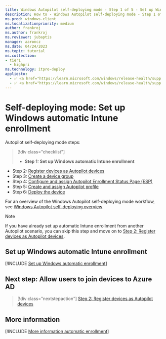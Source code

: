 ```yaml
---
title: Windows Autopilot self-deploying mode - Step 1 of 5 - Set up Windows automatic Intune enrollment
description: How to - Windows Autopilot self-deploying mode - Step 1 of 5 - Set up Windows automatic Intune enrollment.
ms.prod: windows-client
ms.localizationpriority: medium
author: frankroj
ms.author: frankroj
ms.reviewer: jubaptis
manager: aaroncz
ms.date: 04/24/2023
ms.topic: tutorial
ms.collection: 
- tier1
  - highpri
ms.technology: itpro-deploy
appliesto:
  - ✅ <a href="https://learn.microsoft.com/windows/release-health/supported-versions-windows-client" target="_blank">Windows 11</a>
  - ✅ <a href="https://learn.microsoft.com/windows/release-health/supported-versions-windows-client" target="_blank">Windows 10</a>
---
```


# Self-deploying mode: Set up Windows automatic Intune enrollment

Autopilot self-deploying mode steps:
> [!div class="checklist"]
> - **Step 1: Set up Windows automatic Intune enrollment**
- Step 2: [Register devices as Autopilot devices](self-deploying-register-device.md)
- Step 3: [Create a device group](self-deploying-device-group.md)
- Step 4: [Configure and assign Autopilot Enrollment Status Page (ESP)](self-deploying-esp.md)
- Step 5: [Create and assign Autopilot profile](self-deploying-autopilot-profile.md)
- Step 6: [Deploy the device](self-deploying-deploy-device.md)

For an overview of the Windows Autopilot self-deploying mode workflow, see [Windows Autopilot self-deploying overview](self-deploying-workflow.md#workflow)

> [!NOTE]
>
> If you have already set up automatic Intune enrollment from another Autopilot scenario, you can skip this step and move on to [Step 2: Register devices as Autopilot devices](self-deploying-register-device.md).

## Set up Windows automatic Intune enrollment

[!INCLUDE [Set up Windows automatic enrollment](../includes/automatic-intune-enrollment.md)]

## Next step: Allow users to join devices to Azure AD

> [!div class="nextstepaction"]
> [Step 2: Register devices as Autopilot devices](self-deploying-register-device.md)

## More information

[!INCLUDE [More information automatic enrollment](../includes/more-info-automatic-enrollment.md)]
